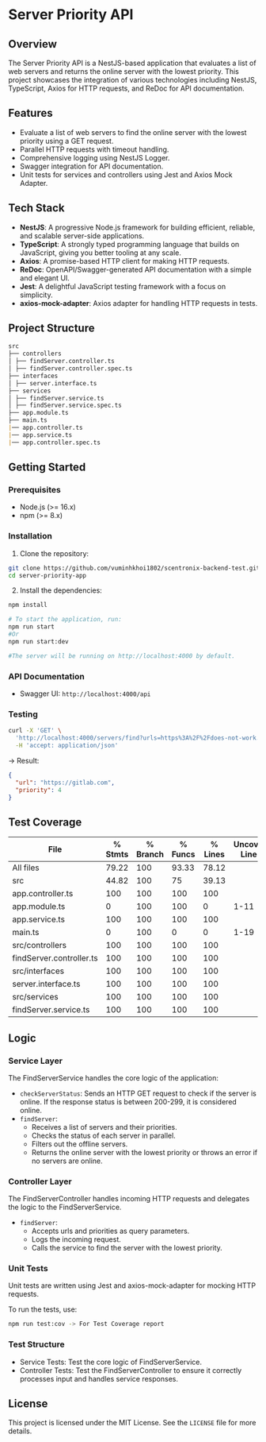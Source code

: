 # Server Priority API

## Overview

The Server Priority API is a NestJS-based application that evaluates a list of web servers and returns the online server with the lowest priority. This project showcases the integration of various technologies including NestJS, TypeScript, Axios for HTTP requests, and ReDoc for API documentation.

## Features

- Evaluate a list of web servers to find the online server with the lowest priority using a GET request.
- Parallel HTTP requests with timeout handling.
- Comprehensive logging using NestJS Logger.
- Swagger integration for API documentation.
- Unit tests for services and controllers using Jest and Axios Mock Adapter.

## Tech Stack

- **NestJS**: A progressive Node.js framework for building efficient, reliable, and scalable server-side applications.
- **TypeScript**: A strongly typed programming language that builds on JavaScript, giving you better tooling at any scale.
- **Axios**: A promise-based HTTP client for making HTTP requests.
- **ReDoc**: OpenAPI/Swagger-generated API documentation with a simple and elegant UI.
- **Jest**: A delightful JavaScript testing framework with a focus on simplicity.
- **axios-mock-adapter**: Axios adapter for handling HTTP requests in tests.

## Project Structure
```markdown
src
├── controllers
│ ├── findServer.controller.ts
│ ├── findServer.controller.spec.ts
├── interfaces
│ ├── server.interface.ts
├── services
│ ├── findServer.service.ts
│ ├── findServer.service.spec.ts
├── app.module.ts
├── main.ts
|── app.controller.ts
|── app.service.ts
|── app.controller.spec.ts
```


## Getting Started

### Prerequisites

- Node.js (>= 16.x)
- npm (>= 8.x)

### Installation

1. Clone the repository:

```bash
git clone https://github.com/vuminhkhoi1802/scentronix-backend-test.git
cd server-priority-app
```

2. Install the dependencies:
```bash
npm install

# To start the application, run:
npm run start
#Or
npm run start:dev

#The server will be running on http://localhost:4000 by default.
```
### API Documentation

- Swagger UI: `http://localhost:4000/api`

### Testing
```bash
curl -X 'GET' \
  'http://localhost:4000/servers/find?urls=https%3A%2F%2Fdoes-not-work.perfume.new%2Chttps%3A%2F%2Fgitlab.com%2Chttp%3A%2F%2Fapp.scnt.me%2Chttps%3A%2F%2Foffline.scentronix.com&priorities=1%2C4%2C3%2C2' \
  -H 'accept: application/json'
```
-> Result:
```json
{
  "url": "https://gitlab.com",
  "priority": 4
}
```

## Test Coverage
| File                       | % Stmts | % Branch | % Funcs | % Lines | Uncovered Line #s |
|----------------------------|---------|----------|---------|---------|-------------------|
| All files                  |   79.22 |      100 |   93.33 |   78.12 |                   |
| src                        |   44.82 |      100 |      75 |   39.13 |                   |
| app.controller.ts          |     100 |      100 |     100 |     100 |                   |
| app.module.ts              |       0 |      100 |     100 |       0 | 1-11              |
| app.service.ts             |     100 |      100 |     100 |     100 |                   |
| main.ts                    |       0 |      100 |       0 |       0 | 1-19              |
| src/controllers            |     100 |      100 |     100 |     100 |                   |
| findServer.controller.ts   |     100 |      100 |     100 |     100 |                   |
| src/interfaces             |     100 |      100 |     100 |     100 |                   |
| server.interface.ts        |     100 |      100 |     100 |     100 |                   |
| src/services               |     100 |      100 |     100 |     100 |                   |
| findServer.service.ts      |     100 |      100 |     100 |     100 |                   |


## Logic
### Service Layer
The FindServerService handles the core logic of the application:
- `checkServerStatus`: Sends an HTTP GET request to check if the server is online. If the response status is between 200-299, it is considered online.
- `findServer`:
  + Receives a list of servers and their priorities.
  + Checks the status of each server in parallel.
  + Filters out the offline servers.
  + Returns the online server with the lowest priority or throws an error if no servers are online.
  
### Controller Layer

The FindServerController handles incoming HTTP requests and delegates the logic to the FindServerService.

- `findServer`:
  + Accepts urls and priorities as query parameters.
  + Logs the incoming request.
  + Calls the service to find the server with the lowest priority.

### Unit Tests
Unit tests are written using Jest and axios-mock-adapter for mocking HTTP requests.

To run the tests, use:

```bash
npm run test:cov -> For Test Coverage report
```

### Test Structure
- Service Tests: Test the core logic of FindServerService.
- Controller Tests: Test the FindServerController to ensure it correctly processes input and handles service responses.

## License
This project is licensed under the MIT License. See the `LICENSE` file for more details.
